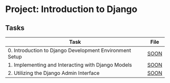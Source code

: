 # Project: Introduction to Django

## Tasks

| Task | File |
| ---- | ---- |
| 0. Introduction to Django Development Environment Setup | [SOON](./) |
| 1. Implementing and Interacting with Django Models | [SOON](./) |
| 2. Utilizing the Django Admin Interface | [SOON](./) |
